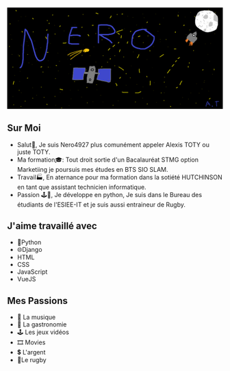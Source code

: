 ![espace](espace.png)







 
  
  
  



## Sur Moi 
- Salut👋, Je suis Nero4927 plus comunément appeler Alexis TOTY ou juste TOTY.
- Ma formation🎓: Tout droit sortie d'un Bacalauréat STMG option Marketiing je poursuis mes études en BTS SIO SLAM.
- Travail🏭, En aternance pour ma formation dans la sotiété HUTCHINSON en tant que assistant technicien informatique.
- Passion 🕹️🏉, Je développe en python, Je suis dans le Bureau des étudiants de l'ESIEE-IT et je suis aussi entraineur de Rugby.

## J'aime travaillé avec
- 🐍Python
- 🌐Django
- HTML
- CSS
- JavaScript
- VueJS

## Mes Passions 
- 🎵 La musique 
- 🍜 La gastronomie
- 🕹️ Les jeux vidéos 
- 🎞️ Movies
- 💲 L'argent
- 🏉Le rugby

